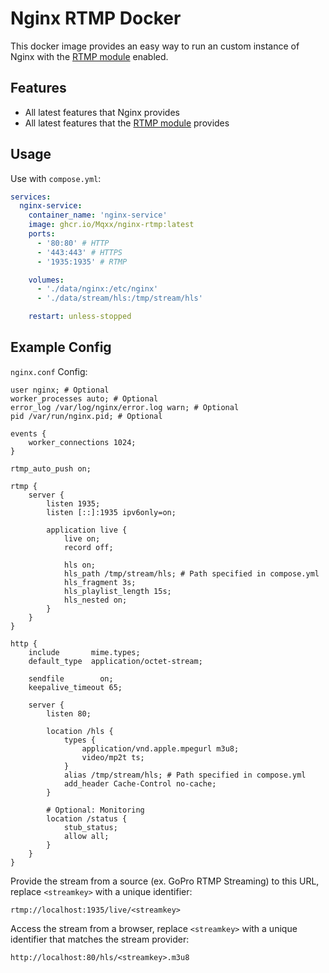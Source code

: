 # Nginx RTMP Docker
This docker image provides an easy way to run an custom instance of Nginx with the [RTMP module](https://github.com/arut/nginx-rtmp-module) enabled.

## Features
- All latest features that Nginx provides
- All latest features that the [RTMP module](https://github.com/arut/nginx-rtmp-module) provides

## Usage
Use with `compose.yml`:
```yml
services:
  nginx-service:
    container_name: 'nginx-service'
    image: ghcr.io/Mqxx/nginx-rtmp:latest
    ports:
      - '80:80' # HTTP
      - '443:443' # HTTPS
      - '1935:1935' # RTMP

    volumes:
      - './data/nginx:/etc/nginx'
      - './data/stream/hls:/tmp/stream/hls'

    restart: unless-stopped
```

## Example Config
`nginx.conf` Config:
```nginx
user nginx; # Optional
worker_processes auto; # Optional
error_log /var/log/nginx/error.log warn; # Optional
pid /var/run/nginx.pid; # Optional

events {
    worker_connections 1024;
}

rtmp_auto_push on;

rtmp {
    server {
        listen 1935;
        listen [::]:1935 ipv6only=on;

        application live {
            live on;
            record off;

            hls on;
            hls_path /tmp/stream/hls; # Path specified in compose.yml
            hls_fragment 3s;
            hls_playlist_length 15s;
            hls_nested on;
        }
    }
}

http {
    include       mime.types;
    default_type  application/octet-stream;

    sendfile        on;
    keepalive_timeout 65;

    server {
        listen 80;

        location /hls {
            types {
                application/vnd.apple.mpegurl m3u8;
                video/mp2t ts;
            }
            alias /tmp/stream/hls; # Path specified in compose.yml
            add_header Cache-Control no-cache;
        }

        # Optional: Monitoring
        location /status {
            stub_status;
            allow all;
        }
    }
}
```

Provide the stream from a source (ex. GoPro RTMP Streaming) to this URL, replace `<streamkey>` with a unique identifier:
```
rtmp://localhost:1935/live/<streamkey>
```

Access the stream from a browser, replace `<streamkey>` with a unique identifier that matches the stream provider:
```
http://localhost:80/hls/<streamkey>.m3u8
```
